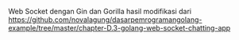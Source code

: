 Web Socket dengan Gin dan Gorilla hasil modifikasi dari https://github.com/novalagung/dasarpemrogramangolang-example/tree/master/chapter-D.3-golang-web-socket-chatting-app
